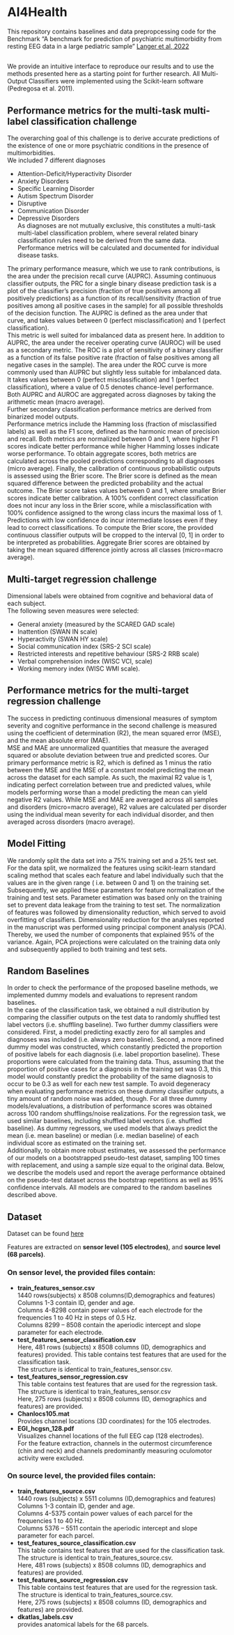 # AI4Health
This repository contains baselines and data prepropcessing code for the Benchmark “A benchmark for prediction of psychiatric multimorbidity from resting EEG data in a large pediatric sample” [Langer et al, 2022](https://www.sciencedirect.com/science/article/pii/S1053811922004670)
## 
We provide an intuitive interface to reproduce our results and to use the methods presented here as a starting point for further research. All Multi-Output Classifiers were implemented using the Scikit-learn software (Pedregosa et al. 2011).
## Performance metrics for the multi-task multi-label classification challenge


The overarching goal of this challenge is to derive accurate predictions of the existence of one or more psychiatric conditions in the presence of multimorbidities. <br />
 We included 7 different diagnoses <br />
 * Attention-Deficit/Hyperactivity Disorder
 * Anxiety Disorders
 * Specific Learning Disorder
 * Autism Spectrum Disorder
 * Disruptive
 * Communication Disorder
 * Depressive Disorders <br />
As diagnoses are not mutually exclusive, this constitutes a multi-task multi-label classification problem, where several related binary classification rules need to be derived from the same data. <br />
Performance metrics will be calculated and documented for individual disease tasks. <br />

The primary performance measure, which we use to rank contributions, is the area under the precision recall curve (AUPRC). Assuming continuous classifier outputs, the PRC for a single binary disease prediction task is a plot of the classifier’s precision (fraction of true positives among all positively predictions) as a function of its recall/sensitivity (fraction of true positives among all positive cases in the sample) for all possible thresholds of the decision function. The AUPRC is defined as the area under that curve, and takes values between 0 (perfect misclassification) and 1 (perfect classification). <br />
This metric is well suited for imbalanced data as present here. In addition to AUPRC, the area under the receiver operating curve (AUROC) will be used as a secondary metric. The ROC is a plot of sensitivity of a binary classifier as a function of its false positive rate (fraction of false positives among all negative cases in the sample). The area under the ROC curve is more commonly used than AUPRC but slightly less suitable for imbalanced data. It takes values between 0 (perfect misclassification) and 1 (perfect classification), where a value of 0.5 denotes chance-level performance. Both AUPRC and AUROC are aggregated across diagnoses by taking the arithmetic mean (macro average).<br />
Further secondary classification performance metrics are derived from binarized model outputs. <br />
Performance metrics include the Hamming loss (fraction of misclassified labels) as well as the F1 score, defined as the harmonic mean of precision and recall. Both metrics are normalized between 0 and 1, where higher F1 scores indicate better performance while higher Hamming losses indicate worse performance. To obtain aggregate scores, both metrics are calculated across the pooled predictions corresponding to all diagnoses (micro average).
Finally, the calibration of continuous probabilistic outputs is assessed using the Brier score. The Brier score is defined as the mean squared difference between the predicted probability and the actual outcome. The Brier score takes values between 0 and 1, where smaller Brier scores indicate better calibration. A 100% confident correct classification does not incur any loss in the Brier score, while a misclassification with 100% confidence assigned to the wrong class incurs the maximal loss of 1. Predictions with low confidence do incur intermediate losses even if they lead to correct classifications. To compute the Brier score, the provided continuous classifier outputs will be cropped to the interval [0, 1] in order to be interpreted as probabilities. Aggregate Brier scores are obtained by taking the mean squared difference jointly across all classes (micro=macro average). <br />

## Multi-target regression challenge
Dimensional labels were obtained from cognitive and behavioral data of each subject. <br /> The following seven measures were selected:  <br />
 * General anxiety (measured by the SCARED GAD scale)
 * Inattention (SWAN IN scale)
 * Hyperactivity (SWAN HY scale)
 * Social communication index (SRS-2 SCI scale)
 * Restricted interests and repetitive behaviour (SRS-2 RRB scale)
 * Verbal comprehension index (WISC VCI, scale) 
 * Working memory index (WISC WMI scale).

## Performance metrics for the multi-target regression challenge
The success in predicting continuous dimensional measures of symptom severity and cognitive performance in the second challenge is measured using the coefficient of determination (R2), the mean squared error (MSE), and the mean absolute error (MAE).<br />
 MSE and MAE are unnormalized quantities that measure the averaged squared or absolute deviation between true and predicted scores. Our primary performance metric is R2, which is defined as 1 minus the ratio between the MSE and the MSE of a constant model predicting the mean across the dataset for each sample. As such, the maximal R2 value is 1, indicating perfect correlation between true and predicted values, while models performing worse than a model predicting the mean can yield negative R2 values. While MSE and MAE are averaged across all samples and disorders (micro=macro average), R2 values are calculated per disorder using the individual mean severity for each individual disorder, and then averaged across disorders (macro average). <br />

##  Model Fitting
We randomly split the data set into a 75% training set and a 25% test set. For the data split, we normalized the features using scikit-learn standard scaling method that scales each feature and label individually such that the values are in the given range ( i.e. between 0 and 1) on the training set. Subsequently, we applied these parameters for feature normalization of the training and test sets. Parameter estimation was based only on the training set to prevent data leakage from the training to test set. The normalization of features was followed by dimensionality reduction, which served to avoid overfitting of classifiers. Dimensionality reduction for the analyses reported in the manuscript was performed using principal component analysis (PCA). Thereby, we used the number of components that explained 95% of the variance. Again, PCA projections were calculated on the training data only and subsequently applied to both training and test sets.<br />


## Random Baselines
In order to check the performance of the proposed baseline methods, we implemented dummy models and evaluations to represent random baselines. <br />
In the case of the classification task, we obtained a null distribution by comparing the classifier outputs on the test data to randomly shuffled test label vectors (i.e. shuffling baseline). Two further dummy classifiers were considered. First, a model predicting exactly zero for all samples and diagnoses was included (i.e. always zero baseline). Second, a more refined dummy model
was constructed, which constantly predicted the proportion of positive labels for each diagnosis (i.e. label proportion baseline). These proportions were calculated from the training data. Thus, assuming that the proportion of positive cases for a diagnosis in the training set was 0.3, this model would constantly predict the probability of the same diagnosis to occur to be 0.3 as well for each new test sample. To avoid degeneracy when evaluating performance metrics on these dummy classifier outputs, a tiny amount of random noise was added, though. For all three dummy models/evaluations, a distribution of performance scores was obtained across 100 random shufflings/noise realizations. For the regression task, we used similar baselines, including shuffled label vectors (i.e. shuffled baseline). As dummy regressors, we used models that always predict the mean (i.e. mean baseline) or median (i.e. median baseline) of each individual score as estimated on the training set. <br />
Additionally, to obtain more robust estimates, we assessed the performance of our models on a bootstrapped pseudo-test dataset, sampling 100 times with replacement, and using a sample size equal to the original data. Below, we describe the models used and report the average performance obtained on the pseudo-test dataset across the bootstrap repetitions as well as 95% confidence intervals. All models are compared to the random baselines described above.



## Dataset
Dataset can be found [here](https://osf.io/2vw6j/)  <br />

Features are extracted on **sensor level (105 electrodes)**, and **source level (68 parcels)**.  <br />

### On sensor level, the provided files contain:  <br />

 * **train_features_sensor.csv**  <br />
    1440 rows(subjects) x 8508 columns(ID,demographics and features) <br />
    Columns 1-3 contain ID, gender and age.  <br />
    Columns 4-8298 contain power values of each electrode for the frequencies 1 to 40 Hz in steps of 0.5 Hz. <br />
    Columns 8299 – 8508 contain the aperiodic intercept and slope parameter for each electrode. <br />
 * **test_features_sensor_classification.csv** <br />
    Here, 481 rows (subjects) x 8508 columns (ID, demographics and features) provided.
    This table contains test features that are used for the classification task. <br />
    The structure is identical to train_features_sensor.csv. <br />
 * **test_features_sensor_regression.csv** <br />
    This table contains test features that are used for the regression task. <br />
    The structure is identical to train_features_sensor.csv <br />
    Here, 275 rows (subjects) x 8508 columns (ID, demographics and features) are provided. <br />
* **Chanlocs105.mat** <br /> 
    Provides channel locations (3D coordinates) for the 105 electrodes.
* **EGI_hcgsn_128.pdf** <br />
    Visualizes channel locations of the full EEG cap (128 electrodes). <br />
  For the feature extraction, channels in the outermost circumference (chin and neck) and channels predominantly measuring oculomotor activity were excluded.
  
 ### On source level, the provided files contain:  <br />
 
* **train_features_source.csv** <br />
1440 rows (subjects) x 5511 columns (ID,demographics and features)<br />
  Columns 1-3 contain ID, gender and age. <br />
  Columns 4-5375 contain power values of each parcel for the frequencies 1 to 40 Hz. <br />
  Columns 5376 – 5511 contain the aperiodic intercept and slope parameter for each parcel. <br />
* **test_features_source_classification.csv** <br />
  This table contains test features that are used for the classification task. <br />
  The structure is identical to train_features_source.csv. <br />
  Here, 481 rows (subjects) x 8508 columns (ID, demographics   and features) are provided. <br />
* **test_features_source_regression.csv** <br />
  This table contains test features that are used for the regression task.<br />
  The structure is identical to train_features_source.csv. <br />
  Here, 275 rows (subjects) x 8508 columns (ID, demographics and features) are
provided. <br />
* **dkatlas_labels.csv** <br />
  provides anatomical labels for the 68 parcels.


